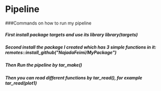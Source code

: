 # Pipeline
###Commands on how to run my pipeline
##### First install package targets and use its library library(targets)
##### Second install the package I created which has 3 simple functions in it: remotes::install_github("NajadaFeimi/MyPackage")
##### Then Run the pipeline by tar_make()
##### Then you can read different functions by tar_read(), for example tar_read(plot1)
